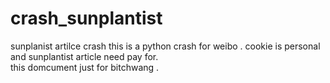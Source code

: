 # crash_sunplantist
sunplanist artilce crash
this is a python crash for weibo .
cookie is personal and sunplantist article need pay for.  
this domcument just for bitchwang .
